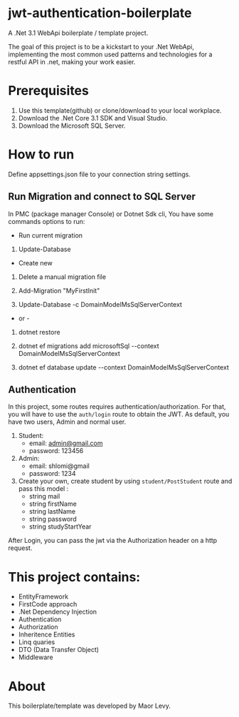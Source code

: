 # jwt-authentication-boilerplate

A .Net 3.1 WebApi boilerplate / template project.

The goal of this project is to be a kickstart to your .Net WebApi, implementing the most common used patterns
and technologies for a restful API in .net, making your work easier.


# Prerequisites
1. Use this template(github) or clone/download to your local workplace.
2. Download the .Net Core 3.1 SDK and Visual Studio.
3. Download the Microsoft SQL Server.

# How to run
Define appsettings.json file to your connection string settings.

## Run Migration and connect to SQL Server
In PMC (package manager Console) or Dotnet Sdk cli,
You have some commands options to run:

- Run current migration 
1. Update-Database

- Create new
1. Delete a manual migration file

2. Add-Migration "MyFirstInit" 

3. Update-Database -c DomainModelMsSqlServerContext

- or -
1. dotnet restore

2. dotnet ef migrations add microsoftSql --context DomainModelMsSqlServerContext

3. dotnet ef database update --context DomainModelMsSqlServerContext


## Authentication
In this project, some routes requires authentication/authorization. For that, you will have to use the ``auth/login`` route to obtain the JWT.
As default, you have two users, Admin and normal user.
1. Student: 
	- email: admin@gmail.com
	- password: 123456
2. Admin:
	- email: shlomi@gmail
	- password: 1234
3. Create your own, create student by using  ``student/PostStudent`` route and pass this model :
    - string mail
    - string firstName
    - string lastName
    - string password
    - string studyStartYear
 
After Login, you can pass the jwt via the Authorization header on a http request.

# This project contains:
- EntityFramework
- FirstCode approach
- .Net Dependency Injection
- Authentication
- Authorization
- Inheritence Entities
- Linq quaries
- DTO (Data Transfer Object)
- Middleware

# About
This boilerplate/template was developed by Maor Levy.

